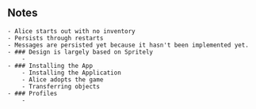 ## Notes
	- Alice starts out with no inventory
	- Persists through restarts
	- Messages are persisted yet because it hasn't been implemented yet.
	- ### Design is largely based on Spritely
		-
	- ### Installing the App
		- Installing the Application
		- Alice adopts the game
		- Transferring objects
	- ### Profiles
		-
